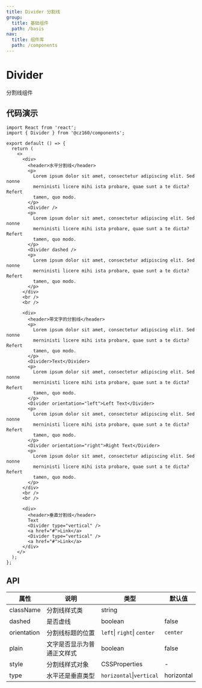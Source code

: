 ```yaml
---
title: Divider 分割线
group:
  title: 基础组件
  path: /basis
nav:
  title: 组件库
  path: /components
---
```


# Divider

分割线组件

## 代码演示

```tsx
import React from 'react';
import { Divider } from '@cz160/components';

export default () => {
  return (
    <>
      <div>
        <header>水平分割线</header>
        <p>
          Lorem ipsum dolor sit amet, consectetur adipiscing elit. Sed nonne
          merninisti licere mihi ista probare, quae sunt a te dicta? Refert
          tamen, quo modo.
        </p>
        <Divider />
        <p>
          Lorem ipsum dolor sit amet, consectetur adipiscing elit. Sed nonne
          merninisti licere mihi ista probare, quae sunt a te dicta? Refert
          tamen, quo modo.
        </p>
        <Divider dashed />
        <p>
          Lorem ipsum dolor sit amet, consectetur adipiscing elit. Sed nonne
          merninisti licere mihi ista probare, quae sunt a te dicta? Refert
          tamen, quo modo.
        </p>
      </div>
      <br />
      <br />

      <div>
        <header>带文字的分割线</header>
        <p>
          Lorem ipsum dolor sit amet, consectetur adipiscing elit. Sed nonne
          merninisti licere mihi ista probare, quae sunt a te dicta? Refert
          tamen, quo modo.
        </p>
        <Divider>Text</Divider>
        <p>
          Lorem ipsum dolor sit amet, consectetur adipiscing elit. Sed nonne
          merninisti licere mihi ista probare, quae sunt a te dicta? Refert
          tamen, quo modo.
        </p>
        <Divider orientation="left">Left Text</Divider>
        <p>
          Lorem ipsum dolor sit amet, consectetur adipiscing elit. Sed nonne
          merninisti licere mihi ista probare, quae sunt a te dicta? Refert
          tamen, quo modo.
        </p>
        <Divider orientation="right">Right Text</Divider>
        <p>
          Lorem ipsum dolor sit amet, consectetur adipiscing elit. Sed nonne
          merninisti licere mihi ista probare, quae sunt a te dicta? Refert
          tamen, quo modo.
        </p>
      </div>
      <br />
      <br />

      <div>
        <header>垂直分割线</header>
        Text
        <Divider type="vertical" />
        <a href="#">Link</a>
        <Divider type="vertical" />
        <a href="#">Link</a>
      </div>
    </>
  );
};
```

## API

| 属性        | 说明                       | 类型                        | 默认值     |
| ----------- | -------------------------- | --------------------------- | ---------- |
| className   | 分割线样式类               | string                      |            |
| dashed      | 是否虚线                   | boolean                     | false      |
| orientation | 分割线标题的位置           | `left`\| `right`\| `center` | `center`   |
| plain       | 文字是否显示为普通正文样式 | boolean                     | false      |
| style       | 分割线样式对象             | CSSProperties               | -          |
| type        | 水平还是垂直类型           | `horizontal`\|`vertical`    | horizontal |
